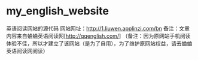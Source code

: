 # my_english_website
英语阅读网站的源代码
网站网址：http://1.liuwen.applinzi.com/bn
备注：文章内容来自蛐蛐英语阅读网[http://qqenglish.com/] （备注：因为原网站手机阅读体验不佳，所以才建立了该网站（是为了自用），为了维护原网站权益，请去蛐蛐英语阅读网阅读）
